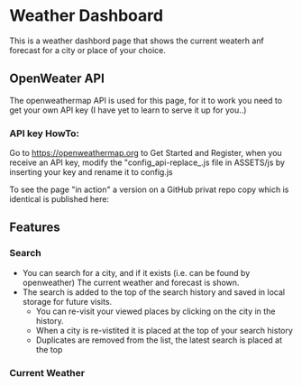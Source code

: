 # Weather Dashboard
This is a weather dashbord page that shows the current weaterh anf forecast for a city or place of your choice.

## OpenWeater API
The openweathermap API is used for this page, for it to work you need to get your own API key (I have yet to learn to serve it up for you..)
### API key HowTo:
Go to https://openweathermap.org to Get Started and Register, when you receive an API key, modify the "config_api-replace_.js file in ASSETS/js by inserting your key and rename it to config.js 

To see the page "in action" a version on a GitHub privat repo copy which is identical is published here:

## Features
### Search
* You can search for a city, and if it exists (i.e. can be found by openweather) The current weather and forecast is shown. 
* The search is added to the top of the search history and saved in local storage for future visits. 
    * You can re-visit your viewed places by clicking on the city in the history.
    * When a city is re-vistited it is placed at the top of your search history
    * Duplicates are removed from the list, the latest search is placed at the top   
### Current Weather


